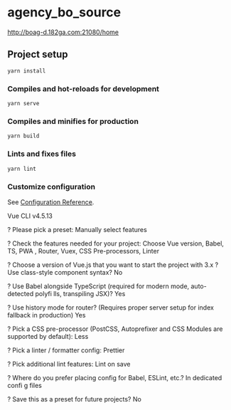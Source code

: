 # agency_bo_source
http://boag-d.182ga.com:21080/home
## Project setup
```
yarn install
```

### Compiles and hot-reloads for development
```
yarn serve
```

### Compiles and minifies for production
```
yarn build
```

### Lints and fixes files
```
yarn lint
```

### Customize configuration
See [Configuration Reference](https://cli.vuejs.org/config/).

Vue CLI v4.5.13

? Please pick a preset: Manually select features

? Check the features needed for your project: Choose Vue version, Babel, TS, PWA
, Router, Vuex, CSS Pre-processors, Linter

? Choose a version of Vue.js that you want to start the project with 3.x
? Use class-style component syntax? No

? Use Babel alongside TypeScript (required for modern mode, auto-detected polyfi
lls, transpiling JSX)? Yes

? Use history mode for router? (Requires proper server setup for index fallback
in production) Yes

? Pick a CSS pre-processor (PostCSS, Autoprefixer and CSS Modules are supported
by default): Less

? Pick a linter / formatter config: Prettier

? Pick additional lint features: Lint on save

? Where do you prefer placing config for Babel, ESLint, etc.? In dedicated confi
g files

? Save this as a preset for future projects? No